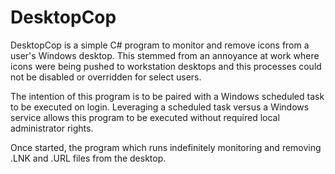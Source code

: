 # DesktopCop
DesktopCop is a simple C# program to monitor and remove icons from a user's Windows desktop. This stemmed from an annoyance at work where icons were being pushed to workstation desktops and this processes could not be disabled or overridden for select users.

The intention of this program is to be paired with a Windows scheduled task to be executed on login. Leveraging a scheduled task versus a Windows service allows this program to be executed without required local administrator rights.

Once started, the program which runs indefinitely monitoring and removing .LNK and .URL files from the desktop.
